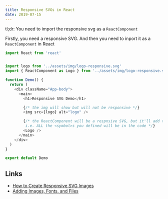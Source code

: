 ```yaml
---
title: Responsive SVGs in React
date: 2019-07-15
---
```


tl;dr: You need to import the responsive svg as a `ReactComponent`

Firstly, you need a responsive SVG. And then you need to inport it as a `ReactComponent` in React

```js
import React from 'react'


import logo from '../assets/img/logo-responsive.svg'
import { ReactComponent as Logo } from '../assets/img/logo-responsive.svg'

function Demo() {
  return (
    <div className="App-body">
      <main>
        <h1>Responsive SVG Demo</h1>

        {/* the img will show but will not be responsive */}
        <img src={logo} alt="logo" />

        {/* the ReactComponent will be a respnsive SVG, but it'll add the entire SVG, 
         i.e. ALL the <symbol>s you defined will be in the code */}
        <Logo /> 
      </main>
    </div>
  )
}

export default Demo
```

Links
---

- [How to Create Responsive SVG Images](https://webdesign.tutsplus.com/tutorials/how-to-create-responsive-svg-images--cms-32140)
- [Adding Images, Fonts, and Files](https://create-react-app.dev/docs/adding-images-fonts-and-files/)
